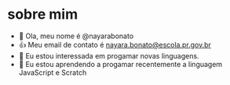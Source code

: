 # sobre mim
-  👋 Ola, meu nome é @nayarabonato
- :+1: Meu email de contato é nayara.bonato@escola.pr.gov.br
- 👀 Eu estou interessada em progamar novas linguagens.
- 🌱 Eu estou aprendendo a progamar recentemente a linguagem JavaScript e Scratch
